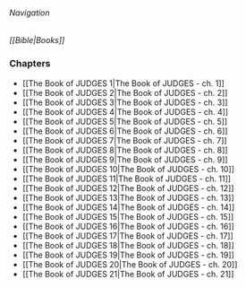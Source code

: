 ###### Navigation
*[[Bible|Books]]*

### Chapters
- [[The Book of JUDGES 1|The Book of JUDGES - ch. 1]]
- [[The Book of JUDGES 2|The Book of JUDGES - ch. 2]]
- [[The Book of JUDGES 3|The Book of JUDGES - ch. 3]]
- [[The Book of JUDGES 4|The Book of JUDGES - ch. 4]]
- [[The Book of JUDGES 5|The Book of JUDGES - ch. 5]]
- [[The Book of JUDGES 6|The Book of JUDGES - ch. 6]]
- [[The Book of JUDGES 7|The Book of JUDGES - ch. 7]]
- [[The Book of JUDGES 8|The Book of JUDGES - ch. 8]]
- [[The Book of JUDGES 9|The Book of JUDGES - ch. 9]]
- [[The Book of JUDGES 10|The Book of JUDGES - ch. 10]]
- [[The Book of JUDGES 11|The Book of JUDGES - ch. 11]]
- [[The Book of JUDGES 12|The Book of JUDGES - ch. 12]]
- [[The Book of JUDGES 13|The Book of JUDGES - ch. 13]]
- [[The Book of JUDGES 14|The Book of JUDGES - ch. 14]]
- [[The Book of JUDGES 15|The Book of JUDGES - ch. 15]]
- [[The Book of JUDGES 16|The Book of JUDGES - ch. 16]]
- [[The Book of JUDGES 17|The Book of JUDGES - ch. 17]]
- [[The Book of JUDGES 18|The Book of JUDGES - ch. 18]]
- [[The Book of JUDGES 19|The Book of JUDGES - ch. 19]]
- [[The Book of JUDGES 20|The Book of JUDGES - ch. 20]]
- [[The Book of JUDGES 21|The Book of JUDGES - ch. 21]]
